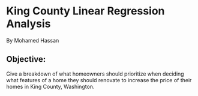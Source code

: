 # King County Linear Regression Analysis

By Mohamed Hassan

## Objective:

Give a breakdown of what homeowners should prioritize when deciding what features of a home they should renovate to increase the price of their homes in 
King County, Washington.

